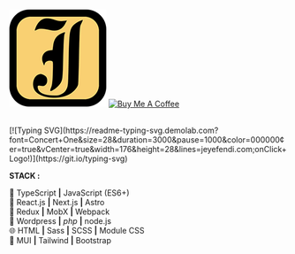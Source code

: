 # <p float="left">
<a href="https://www.jeyefendi.com"><img src="./public/favicon.webp" alt="JEYEFENDI" height="176" width="176"></a>
<a href="https://www.buymeacoffee.com/jeyefendi"><img src="https://cdn.buymeacoffee.com/buttons/default-orange.png" alt="Buy Me A Coffee" height="42" width="176"></a>
</p>
<br>
[![Typing SVG](https://readme-typing-svg.demolab.com?font=Concert+One&size=28&duration=3000&pause=1000&color=000000&center=true&vCenter=true&width=176&height=28&lines=jeyefendi.com;onClick+Logo!)](https://git.io/typing-svg)

**STACK :**<br>

💎  TypeScript **|**  JavaScript (ES6+) <br>
🚀  React.js **|** Next.js **|** Astro <br>
💠  Redux **|** MobX **|** Webpack <br>
🧩  Wordpress **|** <i>php</i> **|** node.js <br>
🌐  HTML **|** Sass **|** SCSS **|** Module CSS <br>
🍭  MUI **|** Tailwind **|** Bootstrap <br>
